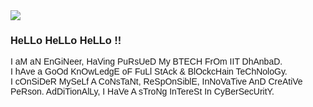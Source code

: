 <img src="https://res.cloudinary.com/dbncp99x2/image/upload/v1718389732/pL17_ponuke.png" />
<h3 style="font-family: 'Comic Sans MS', cursive, sans-serif;">HeLLo HeLLo HeLLo !!</h3>
<p style="font-family: 'Comic Sans MS', cursive, sans-serif;">I aM aN EnGiNeer, HaVing PuRsUeD My BTECH FrOm IIT DhAnbaD.<br>
I hAve a GoOd KnOwLedgE oF FuLl StAck & BlOckcHain TeChNoloGy.<br>
I cOnSiDeR MySeLf A CoNsTaNt, ReSpOnSiblE, InNoVaTive AnD CreAtiVe PeRson. AdDiTionAlLy, I HaVe A sTroNg InTereSt In CyBerSecUritY.</p>


<!-- <p align="left"> <img src="https://komarev.com/ghpvc/?username=piyushlunawat&label=Profile%20views&color=0e75b6&style=flat" alt="piyushlunawat" /> </p> -->
<!--
**PiyushLunawat/PiyushLunawat** is a ✨ _special_ ✨ repository because its `README.md` (this file) appears on your GitHub profile.

Here are some ideas to get you started:

- 🔭 I’m currently working on ...
- 🌱 I’m currently learning ...
- 👯 I’m looking to collaborate on ...
- 🤔 I’m looking for help with ...
- 💬 Ask me about ...
- 📫 How to reach me: ...
- 😄 Pronouns: ...
- ⚡ Fun fact: ...
-->

